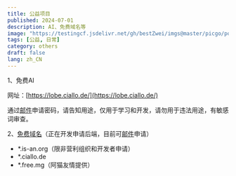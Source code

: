 ```yaml
---
title: 公益项目
published: 2024-07-01
description: AI、免费域名等
image: "https://testingcf.jsdelivr.net/gh/bestZwei/imgs@master/picgo/post-bg-css.jpg"
tags: [公益, 日常]
category: others
draft: false
lang: zh_CN
---
```




1、免费AI

网址：[https://lobe.ciallo.de/](https://lobe.ciallo.de/)

通过[邮件](mailto:post@zwei.de.eu.org)申请密码，请告知用途，仅用于学习和开发，请勿用于违法用途，有敏感词审查。



2、[免费域名](https://libredev.is-an.org)（正在开发申请后端，目前可[邮件](mailto:post@zwei.de.eu.org)申请）

+ *.is-an.org（限非营利组织和开发者申请）
+ *.ciallo.de
+ *.free.mg（阿猫友情提供）

